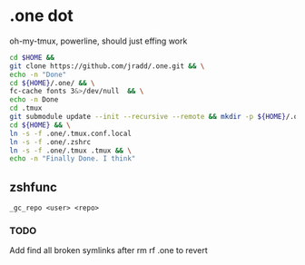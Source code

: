 # .one dot
oh-my-tmux, powerline, should just effing work



```zsh 
cd $HOME &&
git clone https://github.com/jradd/.one.git && \
echo -n "Done"
cd ${HOME}/.one/ && \
fc-cache fonts 3&>/dev/null  && \
echo -n Done
cd .tmux
git submodule update --init --recursive --remote && mkdir -p ${HOME}/.one/fonts && wget -O ${HOME}/.one/fonts/Inconsolata\ for\ Powerline.otf "https://github.com/powerline/fonts/raw/master/Inconsolata/Inconsolata\ for\ Powerline.otf"
cd ${HOME} && \
ln -s -f .one/.tmux.conf.local
ln -s -f .one/.zshrc
ln -s -f .one/.tmux .tmux && \
echo -n "Finally Done. I think"
```

## zshfunc
`_gc_repo <user> <repo>`

### TODO
Add find all broken symlinks after rm rf .one to revert
